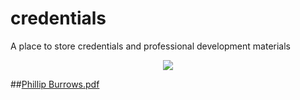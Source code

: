 # credentials
A place to store credentials and professional development materials

<p align="center">
  <img src="[[https://github.com/phil-burrows/credentials/blob/0db71f9fc5741c1e16ed696f9a2517d657064bf9/Phillip%20Burrows.pdf](https://github.com/phil-burrows/credentials/blob/065306eed0fce29075bf4bfc45df258f64aa8e21/creating_python_scripts_for_ArcGIS.pdf)?raw=true">
</p>


##[Phillip Burrows.pdf]()
